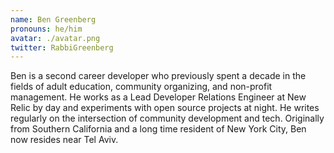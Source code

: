 ```yaml
---
name: Ben Greenberg
pronouns: he/him
avatar: ./avatar.png
twitter: RabbiGreenberg
---
```


Ben is a second career developer who previously spent a decade in the fields of adult education, community organizing, and non-profit management. He works as a Lead Developer Relations Engineer at New Relic by day and experiments with open source projects at night. He writes regularly on the intersection of community development and tech. Originally from Southern California and a long time resident of New York City, Ben now resides near Tel Aviv.
